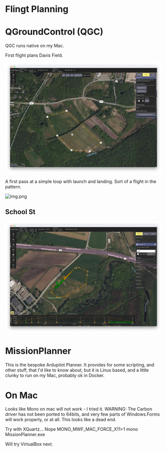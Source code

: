 # Flingt Planning 


# QGroundControl (QGC)
QGC runs native on my Mac.

First flight plans Davis Field.

![img.png](images/plan_1.png)


A first pass at a simple loop with launch and landing. Sort of a flight in the pattern.

![img.png](images/plan_2.png)


## School St
![img.png](images/school_field_plan.png)


# MissionPlanner
This is the bespoke Ardupilot Planner. It provides for some scripting, and other stuff, that I'd like to know about,
but it is Linux based, and a little clunky to run on my Mac, probably ok in Docker.


# On Mac
Looks like Mono on mac will not work - I tried it.
WARNING: The Carbon driver has not been ported to 64bits, and very few parts of Windows.Forms will work properly, or at all.
This looks like a dead end.

Try with XQuartz...  Nope
MONO_MWF_MAC_FORCE_X11=1 mono MissionPlanner.exe

Will try VirtualBox next.       